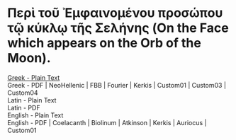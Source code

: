 # Περὶ τοῦ Ἐμφαινομένου προσώπου τῷ κύκλῳ τῆς Σελήνης (On the Face which appears on the Orb of the Moon).

[Greek - Plain Text](full-text-greek.md)  
Greek - PDF | NeoHellenic | FBB | Fourier | Kerkis | Custom01 | Custom03 | Custom04  
Latin - Plain Text  
Latin - PDF  
English - Plain Text  
English - PDF | Coelacanth | Biolinum | Atkinson | Kerkis | Auriocus | Custom01  
